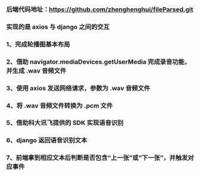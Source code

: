 ### 后端代码地址：https://github.com/zhenghenghui/fileParsed.git
### 实现的是 axios 与 django 之间的交互

### 1、完成轮播图基本布局
### 2、借助 navigator.mediaDevices.getUserMedia 完成录音功能，并生成 .wav 音频文件
### 3、使用 axios 发送网络请求，参数为 .wav 音频文件
### 4、将 .wav 音频文件转换为 .pcm 文件
### 5、借助科大讯飞提供的 SDK 实现语音识别
### 6、django 返回语音识别文本
### 7、前端拿到相应文本后判断是否包含“上一张”或“下一张”，并触发对应事件